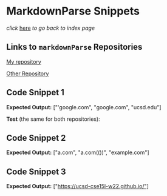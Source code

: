 # MarkdownParse Snippets

*click* [here](https://claireconner.github.io/cse15l-lab-reports/) *to go back to index page* 

## Links to `markdownParse` Repositories
[My repository](https://github.com/claireconner/markdown-parse)

[Other Repository](https://github.com/Stocktocon/markdown-parse)

## Code Snippet 1
**Expected Output:** ["'google.com", "google.com", "ucsd.edu"]

**Test** (the same for both repositories):




## Code Snippet 2
**Expected Output:** ["a.com", "a.com(())", "example.com"]

## Code Snippet 3
**Expected Output:** ["https://ucsd-cse15l-w22.github.io/"]

